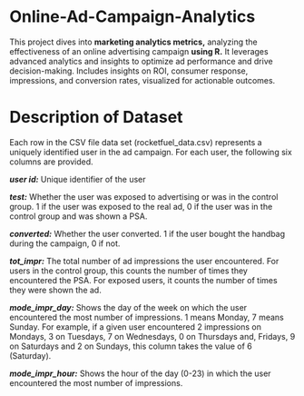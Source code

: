 # Online-Ad-Campaign-Analytics
This project dives into **marketing analytics metrics,** analyzing the effectiveness of an online advertising campaign **using R.** It leverages advanced analytics and insights to optimize ad performance and drive decision-making. Includes insights on ROI, consumer response, impressions, and conversion rates, visualized for actionable outcomes.

# Description of Dataset
Each row in the CSV file data set (rocketfuel_data.csv) represents a uniquely identified user in the ad campaign. For each user, the following six columns are provided.

**_user id:_** Unique identifier of the user

**_test:_** Whether the user was exposed to advertising or was in the control group. 1 if the user was exposed to the real ad, 0 if the user was in the control group and was shown a PSA.

**_converted:_** Whether the user converted. 1 if the user bought the handbag during the campaign, 0 if not.

**_tot_impr:_** The total number of ad impressions the user encountered. For users in the control group, this counts the number of times they encountered the PSA. For exposed users, it counts the number of times they were shown the ad.

**_mode_impr_day:_** Shows the day of the week on which the user encountered the most number of impressions. 1 means Monday, 7 means Sunday. For example, if a given user encountered 2 impressions on Mondays, 3 on Tuesdays, 7 on Wednesdays, 0 on Thursdays and, Fridays, 9 on Saturdays and 2 on Sundays, this column takes the value of 6 (Saturday).

**_mode_impr_hour:_** Shows the hour of the day (0-23) in which the user encountered the most number of impressions.
